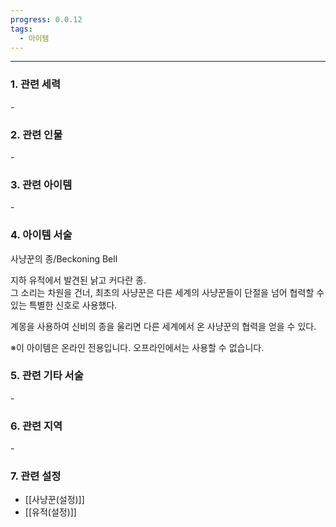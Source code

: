 ```yaml
---
progress: 0.0.12
tags:
  - 아이템
---
```

---
### 1. 관련 세력 
\-

### 2. 관련 인물
\-

### 3. 관련 아이템
\-
### 4. 아이템 서술
사냥꾼의 종/Beckoning Bell

지하 유적에서 발견된 낡고 커다란 종.  
그 소리는 차원을 건너, 최초의 사냥꾼은 다른 세계의 사냥꾼들이 단절을 넘어 협력할 수 있는 특별한 신호로 사용했다.  
  
계몽을 사용하여 신비의 종을 울리면 다른 세계에서 온 사냥꾼의 협력을 얻을 수 있다.  
  
※이 아이템은 온라인 전용입니다. 오프라인에서는 사용할 수 없습니다.

### 5. 관련 기타 서술
\-

### 6. 관련 지역
\-
### 7. 관련 설정
- [[사냥꾼(설정)]]
- [[유적(설정)]]